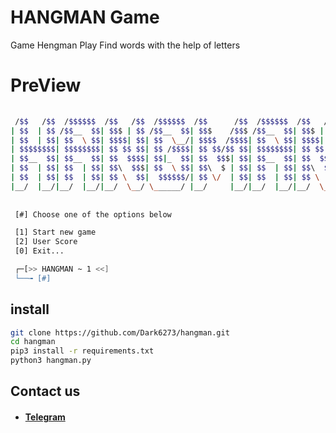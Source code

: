 # HANGMAN Game

Game Hengman
Play Find words with the help of letters


# PreView

```sh
          
 /$$   /$$  /$$$$$$  /$$   /$$  /$$$$$$  /$$      /$$  /$$$$$$  /$$   /$$
| $$  | $$ /$$__  $$| $$$ | $$ /$$__  $$| $$$    /$$$ /$$__  $$| $$$ | $$
| $$  | $$| $$  \ $$| $$$$| $$| $$  \__/| $$$$  /$$$$| $$  \ $$| $$$$| $$
| $$$$$$$$| $$$$$$$$| $$ $$ $$| $$ /$$$$| $$ $$/$$ $$| $$$$$$$$| $$ $$ $$
| $$__  $$| $$__  $$| $$  $$$$| $$|_  $$| $$  $$$| $$| $$__  $$| $$  $$$$
| $$  | $$| $$  | $$| $$\  $$$| $$  \ $$| $$\  $ | $$| $$  | $$| $$\  $$$
| $$  | $$| $$  | $$| $$ \  $$|  $$$$$$/| $$ \/  | $$| $$  | $$| $$ \  $$
|__/  |__/|__/  |__/|__/  \__/ \______/ |__/     |__/|__/  |__/|__/  \__/
        
          
 [#] Choose one of the options below

 [1] Start new game
 [2] User Score
 [0] Exit...

 ┌─[>> HANGMAN ~ 1 <<]
 └──╼ [#]

```


## install
```sh
git clone https://github.com/Dark6273/hangman.git
cd hangman
pip3 install -r requirements.txt
python3 hangman.py
```

## Contact us
* #### [Telegram](https://t.me/HzZz_Mahdi_zZzH)
